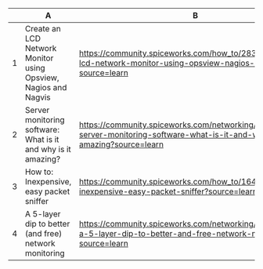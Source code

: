 |   | A                                                              | B                                                                                                                                               |
|---|----------------------------------------------------------------|-------------------------------------------------------------------------------------------------------------------------------------------------|
| 1 | Create an LCD Network Monitor using Opsview, Nagios and Nagvis | https://community.spiceworks.com/how_to/2832-create-an-lcd-network-monitor-using-opsview-nagios-and-nagvis?source=learn            |
| 2 | Server monitoring software: What is it and why is it amazing?  | https://community.spiceworks.com/networking/articles/2553-server-monitoring-software-what-is-it-and-why-is-it-amazing?source=learn |
| 3 | How to: Inexpensive, easy packet sniffer                       | https://community.spiceworks.com/how_to/164132-inexpensive-easy-packet-sniffer?source=learn                                              |
| 4 | A 5-layer dip to better (and free) network monitoring       | https://community.spiceworks.com/networking/articles/2847-a-5-layer-dip-to-better-and-free-network-monitoring?source=learn          |
